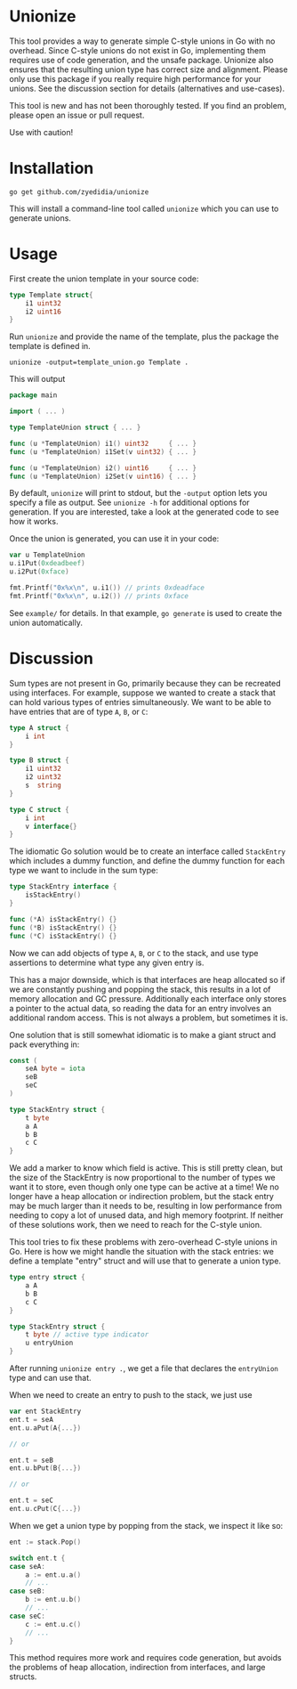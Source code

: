 # Unionize

This tool provides a way to generate simple C-style unions in Go with no
overhead. Since C-style unions do not exist in Go, implementing them requires
use of code generation, and the unsafe package. Unionize also ensures that the
resulting union type has correct size and alignment. Please only use this
package if you really require high performance for your unions. See the
discussion section for details (alternatives and use-cases).

This tool is new and has not been thoroughly tested. If you find an problem,
please open an issue or pull request.

Use with caution!

# Installation

```
go get github.com/zyedidia/unionize
```

This will install a command-line tool called `unionize` which you can use to
generate unions.

# Usage

First create the union template in your source code:

```go
type Template struct{
    i1 uint32
    i2 uint16
}
```

Run `unionize` and provide the name of the template, plus the package the
template is defined in.

```
unionize -output=template_union.go Template .
```

This will output

```go
package main

import ( ... )

type TemplateUnion struct { ... }

func (u *TemplateUnion) i1() uint32     { ... }
func (u *TemplateUnion) i1Set(v uint32) { ... }

func (u *TemplateUnion) i2() uint16     { ... }
func (u *TemplateUnion) i2Set(v uint16) { ... }
```

By default, `unionize` will print to stdout, but the `-output` option lets you
specify a file as output. See `unionize -h` for additional options for
generation. If you are interested, take a look at the generated code to see how
it works.

Once the union is generated, you can use it in your code:

```go
var u TemplateUnion
u.i1Put(0xdeadbeef)
u.i2Put(0xface)

fmt.Printf("0x%x\n", u.i1()) // prints 0xdeadface
fmt.Printf("0x%x\n", u.i2()) // prints 0xface
```

See `example/` for details. In that example, `go generate` is used to create
the union automatically.

# Discussion

Sum types are not present in Go, primarily because they can be recreated using
interfaces. For example, suppose we wanted to create a stack that can hold
various types of entries simultaneously. We want to be able to have entries
that are of type `A`, `B`, or `C`:

```go
type A struct {
    i int
}

type B struct {
    i1 uint32
    i2 uint32
    s  string
}

type C struct {
    i int
    v interface{}
}
```

The idiomatic Go solution would be to create an interface called `StackEntry`
which includes a dummy function, and define the dummy function for each type
we want to include in the sum type:

```go
type StackEntry interface {
    isStackEntry()
}

func (*A) isStackEntry() {}
func (*B) isStackEntry() {}
func (*C) isStackEntry() {}
```

Now we can add objects of type `A`, `B`, or `C` to the stack, and use type
assertions to determine what type any given entry is.

This has a major downside, which is that interfaces are heap allocated so if we
are constantly pushing and popping the stack, this results in a lot of memory
allocation and GC pressure. Additionally each interface only stores a pointer
to the actual data, so reading the data for an entry involves an additional
random access. This is not always a problem, but sometimes it is.

One solution that is still somewhat idiomatic is to make a giant struct and
pack everything in:

```go
const (
    seA byte = iota
    seB
    seC
)

type StackEntry struct {
    t byte
    a A
    b B
    c C
}
```

We add a marker to know which field is active. This is still pretty clean, but
the size of the StackEntry is now proportional to the number of types we want
it to store, even though only one type can be active at a time! We no longer
have a heap allocation or indirection problem, but the stack entry may be much
larger than it needs to be, resulting in low performance from needing to copy a
lot of unused data, and high memory footprint. If neither of these solutions
work, then we need to reach for the C-style union.

This tool tries to fix these problems with zero-overhead C-style unions in Go.
Here is how we might handle the situation with the stack entries: we define
a template "entry" struct and will use that to generate a union type.

```go
type entry struct {
    a A
    b B
    c C
}

type StackEntry struct {
    t byte // active type indicator
    u entryUnion
}
```

After running `unionize entry .`, we get a file that declares the `entryUnion`
type and can use that.

When we need to create an entry to push to the stack, we just use

```go
var ent StackEntry
ent.t = seA
ent.u.aPut(A{...})

// or

ent.t = seB
ent.u.bPut(B{...})

// or

ent.t = seC
ent.u.cPut(C{...})
```

When we get a union type by popping from the stack, we inspect it like so:

```go
ent := stack.Pop()

switch ent.t {
case seA:
    a := ent.u.a()
    // ...
case seB:
    b := ent.u.b()
    // ...
case seC:
    c := ent.u.c()
    // ...
}
```

This method requires more work and requires code generation, but avoids the
problems of heap allocation, indirection from interfaces, and large structs.
